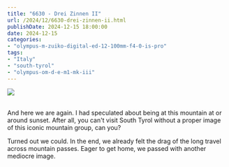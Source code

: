 ```yaml
---
title: "6630 - Drei Zinnen II"
url: /2024/12/6630-drei-zinnen-ii.html
publishDate: 2024-12-15 18:00:00
date: 2024-12-15
categories:
- "olympus-m-zuiko-digital-ed-12-100mm-f4-0-is-pro"
tags:
- "Italy"
- "south-tyrol"
- "olympus-om-d-e-m1-mk-iii"
---
```

<div class="container">
<div class="center"><a target="_blank" href="https://d25zfm9zpd7gm5.cloudfront.net/1200x1200/2020/20200908_153138_lr.jpg"><img class="webfeedsFeaturedVisual" src="https://d25zfm9zpd7gm5.cloudfront.net/0600x0600/2020/20200908_153138_lr.jpg" /></a></div>
</div>
<br />

And here we are again. I had speculated about being at this
mountain at or around sunset. After all, you can't visit
South Tyrol without a proper image of this iconic mountain
group, can you? 

Turned out we could. In the end, we already felt the drag of
the long travel across mountain passes. Eager to get home,
we passed with another mediocre image.

